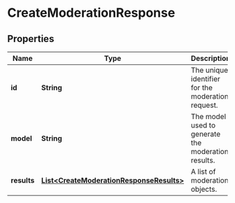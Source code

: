 # CreateModerationResponse

## Properties
Name | Type | Description | Notes
------------ | ------------- | ------------- | -------------
**id** | **String** | The unique identifier for the moderation request. | 
**model** | **String** | The model used to generate the moderation results. | 
**results** | [**List&lt;CreateModerationResponseResults&gt;**](CreateModerationResponseResults.md) | A list of moderation objects. | 
